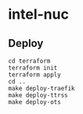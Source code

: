 # intel-nuc

## Deploy

```
cd terraform
terraform init
terraform apply
cd ..
make deploy-traefik
make deploy-ttrss
make deploy-ots
```

